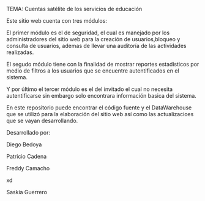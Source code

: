TEMA: Cuentas satélite de los servicios de educación

Este sitio web cuenta con tres módulos:

El primer módulo es el de seguridad, el cual es manejado por los administradores del sitio web para la creación de usuarios,bloqueo  y consulta de usuarios, ademas de llevar una auditoría de las actividades realizadas.

El segudo módulo tiene con la finalidad de mostrar reportes estadisticos por medio de filtros a los usuarios que se encuentre autentificados en el sistema.

Y por último el tercer módulo es el del invitado el cual no necesita autentificarse sin embargo solo encontrara información basica del sistema.

En este repositorio puede encontrar el código fuente y el DataWarehouse que se utilizó para la elaboración del sitio web así como las actualizacioes que se vayan desarrollando.


Desarrollado por:

Diego Bedoya

Patricio Cadena



Freddy Camacho

xd

Saskia Guerrero

